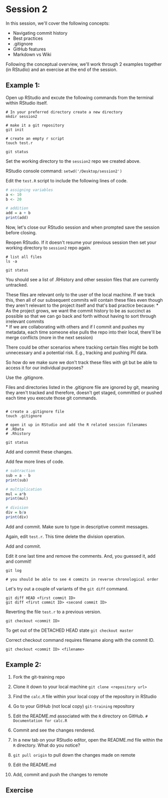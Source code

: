 # Session 2

In this session, we'll cover the following concepts: 
  * Navigating commit history 
  * Best practices 
  * .gitignore
  * GitHub features 
  * Markdown vs Wiki

Following the conceptual overview, we'll work through 2 examples together (in RStudio) and an exercise at the end of the session. 

## Example 1: 

Open up RStudio and excute the following commands from the terminal within RStudio itself.

```shell
# In your preferred directory create a new directory
mkdir session2 

# make it a git repository
git init 

# create an empty r script
touch test.r 

git status 

```

Set the working directory to the `session2` repo we created above.  

RStudio console command: `setwd('/Desktop/session2')`

Edit the `test.R` script to include the following lines of code.

```r
# assigning variables
a <- 10
b <- 20

# addition
add = a + b
print(add)

```

Now, let's close our RStudio session and when prompted save the session before closing. 

Reopen RStudio. If it doesn't resume your previous session then set your working directory to `session2` repo again. 

```shell
# list all files 
ls -a 

git status 
```

You should see a list of .RHistory and other session files that are currently untracked. 

These files are relevant only to the user of the local machine. If we track this, then all of our subsequent commits will contain these files even though they aren't relevant to the project itself and that's bad practice because: 
	* As the project grows, we want the commit history to be as succinct as possible so that we can go back and forth without having to sort through irrelevant commits  
	* If we are collaborating with others and if I commit and pushes my metadata, each time someone else pulls the repo into their local, there'll be merge conflicts (more in the next session)

There could be other scenarios where tracking certain files might be both unnecessary and a potential risk. E.g., tracking and pushing PII data. 

So how do we make sure we don't track these files with git but be able to access it for our individual purposes? 

Use the .gitignore. 

Files and directories listed in the .gitignore file are ignored by git, meaning they aren't tracked and therefore, doesn't get staged, committed or pushed each time you execute those git commands. 

```shell

# create a .gitignore file
touch .gitignore

# open it up in RStudio and add the R related session filenames
# .RData    
# .Rhistory

git status
```

Add and commit these changes. 

Add few more lines of code. 

```r
# subtraction
sub = a - b
print(sub)

# multiplication
mul = a*b
print(mul)

# division
div = b/a
print(div)

```

Add and commit. Make sure to type in descriptive commit messages. 

Again, edit `test.r`. This time delete the division operation. 

Add and commit. 

Edit it one last time and remove the comments. And, you guessed it, add and commit! 

```shell
git log 

# you should be able to see 4 commits in reverse chronological order
```

Let's try out a couple of variants of the `git diff` command. 

```
git diff HEAD <first commit ID> 
git diff <first commit ID> <second commit ID>

```

Reverting the file `test.r` to a previous version.

```
git checkout <commit ID> 
```

To get out of the DETACHED HEAD state `git checkout master`

Correct checkout command requires filename along with the commit ID. 

```
git checkout <commit ID> <filename> 
```

## Example 2: 

1. Fork the git-training repo
2. Clone it down to your local machine 
`git clone <repository url> ` 
3. Find the `calc.R` file within your local copy of the repository in RStudio
4. Go to your GitHub (not local copy) `git-training` repository 
5. Edit the README.md associated with the `R` directory on GitHub.
`# Documentation for calc.R`
6. Commit and see the changes rendered. 

7. In a new tab on your RStudio editor, open the README.md file within the `R` directory. What do you notice? 

8. `git pull origin` to pull down the changes made on remote
9. Edit the README.md
10. Add, commit and push the changes to remote

## Exercise







